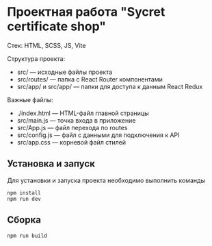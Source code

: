 # Проектная работа "Sycret certificate shop"

Стек: HTML, SCSS, JS, Vite

Структура проекта:
- src/ — исходные файлы проекта
- src/routes/ — папка с React Router компонентами
- src/app/ и src/app/ — папки для доступа к данным React Redux

Важные файлы:
- ./index.html — HTML-файл главной страницы
- src/main.js — точка входа в приложение
- src/App.js — файл перехода по routes
- src/config.js — файл с данными для подключения к API
- src/app.css — корневой файл стилей


## Установка и запуск
Для установки и запуска проекта необходимо выполнить команды

```
npm install
npm run dev
```

## Сборка

```
npm run build
```
